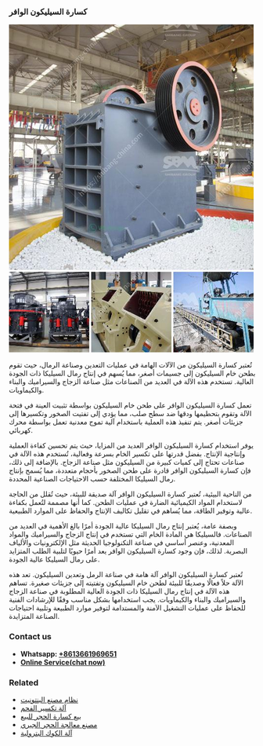 <h3>كسارة السيليكون الوافر</h3><img src='1701852802.jpg' alt=''><p>تُعتبر كسارة السيليكون من الآلات الهامة في عمليات التعدين وصناعة الرمال، حيث تقوم بطحن خام السيليكون إلى جسيمات أصغر، مما يُسهم في إنتاج رمال السيليكا ذات الجودة العالية. تستخدم هذه الآلة في العديد من الصناعات مثل صناعة الزجاج والسيراميك والبناء والكيماويات.</p><p>تعمل كسارة السيليكون الوافر على طحن خام السيليكون بواسطة تثبيت العينة في فتحة الآلة وتقوم بتحطيمها ودقها ضد سطح صلب، مما يؤدي إلى تفتيت الصخور وتكسيرها إلى جزيئات أصغر. يتم تنفيذ هذه العملية باستخدام آلية تموج معدنية تعمل بواسطة محرك كهربائي.</p><p>يوفر استخدام كسارة السيليكون الوافر العديد من المزايا، حيث يتم تحسين كفاءة العملية وإنتاجية الإنتاج. بفضل قدرتها على تكسير الخام بسرعة وفعالية، تُستخدم هذه الآلة في صناعات تحتاج إلى كميات كبيرة من السيليكون مثل صناعة الزجاج. بالإضافة إلى ذلك، فإن كسارة السيليكون الوافر قادرة على طحن الصخور بأحجام متعددة، مما يُسمح بإنتاج رمال السيليكا المختلفة حسب الاحتياجات الصناعية المحددة.</p><p>من الناحية البيئية، تُعتبر كسارة السيليكون الوافر آلة صديقة للبيئة، حيث تُقلل من الحاجة لاستخدام المواد الكيميائية الضارة في عمليات الطحن. كما أنها مصممة لتُعمل بكفاءة عالية وتوفير الطاقة، مما يُساهم في تقليل تكاليف الإنتاج والحفاظ على الموارد الطبيعية.</p><p>وبصفة عامة، يُعتبر إنتاج رمال السيليكا عالية الجودة أمرًا بالغ الأهمية في العديد من الصناعات. فالسيليكا هي المادة الخام التي تستخدم في إنتاج الزجاج والسيراميك والمواد المعدنية، وعنصر أساسي في صناعة التكنولوجيا الحديثة مثل الإلكترونيات والألياف البصرية. لذلك، فإن وجود كسارة السيليكون الوافر يعد أمرًا حيويًا لتلبية الطلب المتزايد على رمال السيليكا عالية الجودة.</p><p>تُعتبر كسارة السيليكون الوافر آلة هامة في صناعة الرمل وتعدين السيليكون. تعد هذه الآلة حلاً فعالًا وصديقًا للبيئة لطحن خام السيليكون وتفتيته إلى جزيئات صغيرة. تساهم هذه الآلة في إنتاج رمال السيليكا ذات الجودة العالية المطلوبة في صناعة الزجاج والسيراميك والبناء والكيماويات. يجب استخدامها بشكل مناسب وفقًا للإرشادات الفنية للحفاظ على عمليات التشغيل الآمنة والمستدامة لتوفير موارد الطبيعة وتلبية احتياجات الصناعة المتزايدة.</p><h3>Contact us</h3><ul><li><strong>Whatsapp:&nbsp;<a href="https://wa.me/8613661969651">+8613661969651</a></strong></li><li><a href="https://swt.shibang-china.com/?git&amp;zhl&amp;كسارة السيليكون الوافر"><strong>Online Service(chat now)</strong></a></li></ul><h3>Related</h3><ul><li><a href='نظام مصنع البنتونيت.md'>نظام مصنع البنتونيت</a></li><li><a href='آلة تكسير الفحم.md'>آلة تكسير الفحم</a></li><li><a href='بيع كسارة الحجر للبيع.md'>بيع كسارة الحجر للبيع</a></li><li><a href='مصنع معالجة الحجر الجيري.md'>مصنع معالجة الحجر الجيري</a></li><li><a href='آلة الكوك البترولية.md'>آلة الكوك البترولية</a></li></ul>